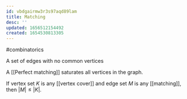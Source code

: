 ```yaml
---
id: vbdgairmw3r3s97aqd89lam
title: Matching
desc: ''
updated: 1656512154492
created: 1654530813305
---
```

#combinatorics 

A set of edges with no common vertices

A [[Perfect matching]] saturates all vertices in the graph.

If vertex set $K$ is any [[vertex cover]] and edge set $M$ is any [[matching]], then $|M| \leq |K|$.

